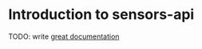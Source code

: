 # Introduction to sensors-api

TODO: write [great documentation](http://jacobian.org/writing/what-to-write/)
